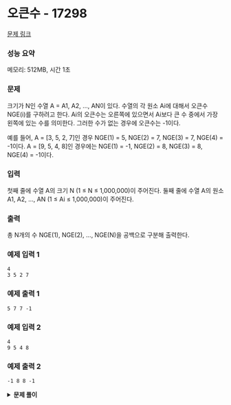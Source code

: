 # 오큰수 - 17298

[문제 링크](https://www.acmicpc.net/problem/17298)

### 성능 요약

메모리: 512MB, 시간 1초

### 문제

크기가 N인 수열 A = A1, A2, ..., AN이 있다. 수열의 각 원소 Ai에 대해서 오큰수 NGE(i)를 구하려고 한다. Ai의 오큰수는 오른쪽에 있으면서 Ai보다 큰 수 중에서 가장 왼쪽에 있는 수를 의미한다. 그러한 수가 없는 경우에 오큰수는 -1이다.

예를 들어, A = [3, 5, 2, 7]인 경우 NGE(1) = 5, NGE(2) = 7, NGE(3) = 7, NGE(4) = -1이다. A = [9, 5, 4, 8]인 경우에는 NGE(1) = -1, NGE(2) = 8, NGE(3) = 8, NGE(4) = -1이다.

### 입력

첫째 줄에 수열 A의 크기 N (1 ≤ N ≤ 1,000,000)이 주어진다. 둘째 줄에 수열 A의 원소 A1, A2, ..., AN (1 ≤ Ai ≤ 1,000,000)이 주어진다.

### 출력

총 N개의 수 NGE(1), NGE(2), ..., NGE(N)을 공백으로 구분해 출력한다.

### 예제 입력 1

```
4
3 5 2 7
```

### 예제 출력 1

```
5 7 7 -1
```

### 예제 입력 2

```
4
9 5 4 8
```

### 예제 출력 2

```
-1 8 8 -1
```

<details><summary><b>문제 풀이</b></summary>
<div markdown="1">

#### 실패 - 메모리 초과

```js
const [n, input] = require("fs")
  // 백준 제출 시 './input.txt'를 '/dev/stdin'으로 변경
  .readFileSync("./input.txt")
  .toString()
  .trim()
  .split("\n");

// 내 제출

function Solution(n, input) {
  const numbers = input.split(" ").map((v) => +v);

  const isBiggiest = (num) => {
    const comparison = numbers.findIndex((compare) => compare > num);
    return comparison === -1 ? true : false;
  };

  let result = "";
  numbers.forEach((num) => {
    if (isBiggiest(num)) {
      result += "-1 ";
      return;
    }

    const idx = numbers.indexOf(num);
    const arr = numbers.slice(idx + 1);
    const ngm = arr.find((n) => n > num);

    if (!ngm) {
      result += "-1 ";
      return;
    }
    result += `${ngm} `;
  });
  console.log(result.trim());
}

Solution(n, input);
```

- 문제를 보고 너무 쉽다고 생각했고, 그냥 한 번에 정답이 출력되었다. 다른 input으로 바꿔봐도 마찬가지였다.
- 그러나 괜히 스택으로 풀 수 있는 어려운 문제라고 설명이 써있는게 아니었다.
- 메모리 초과로 실패

</div>
</details>
